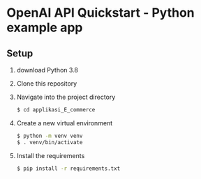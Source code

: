 # OpenAI API Quickstart - Python example app

## Setup

1. download Python 3.8

2. Clone this repository

3. Navigate into the project directory

   ```bash
   $ cd applikasi_E_commerce
   ```

4. Create a new virtual environment

   ```bash
   $ python -m venv venv
   $ . venv/bin/activate
   ```

5. Install the requirements

   ```bash
   $ pip install -r requirements.txt
   ```

